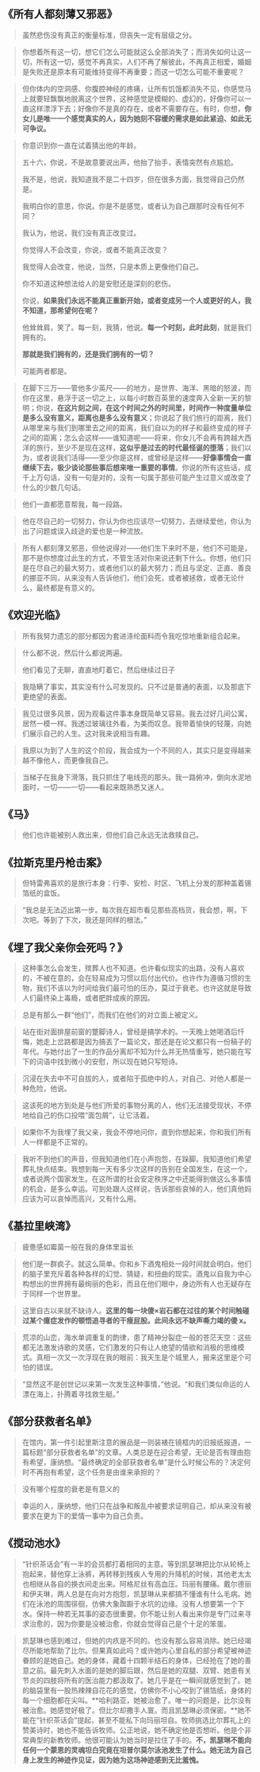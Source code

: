 ## 《所有人都刻薄又邪恶》

> 虽然悲伤没有真正的衡量标准，但丧失一定有层级之分。

> 你想着所有这一切，想它们怎么可能就这么全部消失了；而消失如何让这一切，所有这一切，感觉不再真实，人们不再了解彼此，不再真正相爱，婚姻是失败还是原本有可能维持变得不再重要；而这一切怎么可能不重要呢？

> 但你体内的空洞感、你腹腔神经的疼痛，让所有饥饿都消失不见，你感觉马上就要轻飘飘地脱离这个世界，这种感觉是模糊的、虚幻的，好像你可以一直这样漂浮下去；好像你不是真的存在，或者不需要存在。有时，你想，**你女儿是唯一一个感觉真实的人，因为她刻不容缓的需求是如此紧迫、如此无可争议。**

> 你意识到你一直在试着猜出他的年龄。
> 
> 五十六，你说，不是故意要说出声，他抬了抬手，表情突然有点尴尬。
> 
> 我不是，他说，我知道我不是二十四岁，但在很多方面，我觉得自己仍然是。
> 
> 我明白你的意思，你说。你是不是感觉，或者认为自己跟那时没有任何不同？
> 
> 我认为，他说，我们没有真正改变过。
> 
> 你觉得人不会改变，你说，或者不能真正改变？
> 
> 我觉得人会改变，他说，当然，只是本质上更像他们自己。
> 
> 你不知道这种想法给人的是安慰还是深刻的悲伤。
>
> 你说，**如果我们永远不能真正重新开始，或者变成另一个人或更好的人，我不知道，那希望何在呢？**
>
> 他耸耸肩，笑了。每一刻，我猜，他说。**每一个时刻，此时此刻**，就是我们拥有的。
>
> **那就是我们拥有的，还是我们拥有的一切？**
>
> 可能两者都是。

> 在脚下三万——管他多少英尺——的地方，是世界、海洋、黑暗的怒波，而你在这里，悬浮于这一切之上，以每小时数百英里的速度奔入全新一天的黎明；你说，**在这片刻之间，在这个时间之外的时间里，时间作一种度量单位是多么没有意义，距离也是多么没有意义**；你说起了我们旅行的距离，我们从哪里来与我们到哪里去之间的距离，我们自以为的样子和最终变成的样子之间的距离；怎么会这样——谁知道呢——将来，你女儿不会再有跨越大西洋的旅行，至少不是现在这样，**这似乎是过去的时代最怪诞的堕落**；我们以为，或者说我们活得——至少你是这样，或曾经是这样——**好像事情会一直继续下去，极少谈论那些事后想来唯一重要的事情**。你说的所有这些话，成千上万句话，没有一句是对的，没有一句属于那些可能产生过意义或改变了什么的少数几句话。

>他们一直都愿意帮我，每一段路。

> 他在尽自己的一切努力，你认为你也应该尽一切努力，去继续爱他，你认为出了问题或误入歧途的爱也是一种流放。

> 所有人都刻薄又邪恶，但他说得对——他们生下来时不是，他们不可能是，那不是你想度过此生的方式，不管生活对你来说还剩下什么。你想，他们只是在尽自己的最大努力，或者他们以的最大努力；而且与坚定、正直、善良的挪亚不同，从来没有人告诉他们，他们会死，或者被拯救，或者无论什么，最终都是有意义的。

## 《欢迎光临》

> 所有我努力遗忘的部分都因为套进涤纶面料而令我吃惊地重新组合起来。

> 什么都不说，然后什么都说两遍。
>
>他们看见了无聊，直直地盯着它，然后继续过日子

>我隐瞒了事实，其实没有什么可发现的。只不过是普通的表面，以及那底下更绝望的表面。

>我见过很多风景，因为观看这件事本身既简单又容易。我去过好几间公寓，居然一模一样。我透过玻璃往外看，为美而叹息。我带着愉快的轻蔑，向她们展示自己的人生。这对我来说相当有趣。

>我原以为到了人生的这个阶段，我会成为一个不同的人，其实只是变得越来越不像他人，而更像我自己。

>当梯子在我身下滑落，我只抓住了电线亮的那头。我一路俯冲，倒向水泥地面时，一切——一切——看起来既熟悉又迷人。

## 《马》

>他们也许能被别人救出来，但他们自己永远无法救赎自己。

## 《拉斯克里丹枪击案》

>但特雷弗喜欢的是旅行本身：行李、安检、时区、飞机上分发的那种盖着锡箔纸的盒饭。

>“我总是无法迈出第一步。每次我在超市看见那些高档货，我会想，啊，下次吧。等到了下次，我还是同样的根法。”

## 《埋了我父亲你会死吗？》

>这种事怎么会发生，殡葬人也不知道。也许看似现实的出路，没有人喜欢的，不被在意的，会在轻易成为习惯以后付出代价。也许作为遵循习惯的生物，我们不该以为时间给我们最可怕的压办，莫过于衰老。也许这就是导致人们最终染上毒瘾，或者肥胖成疾的原因。

>总是有那么一群“他们”，而我们在他们的对立面上被定义。

>站在街对面排屋前窗的蹩脚诗人，曾经是搞学术的。一天晚上她喝酒后忏悔，她走上岔路都是因为搞丟了一篇论文，那还是在论文都只有一份稿子的年代。与她付出了一生的作品分离却不知为什么并无热情重写，她只能在写下的词语中找到微小的安慰，所以现在她只写短诗。

>沉浸在失去中不可自拔的人，或者陷于孤绝中的人，对自己、对他人都是一种危险，他说。

>这该死的地方到处是与他们所爱的事物分离的人，他们无法接受现状，不停地给自己的伤口投喂“面包屑”，让它活着。

>如果你不为我埋了我父亲，我会不停地问你，直到你想起来，你和我们所有人一样都是不正常的。

>我听不到他们的声音，但我知道他们在小声抱怨，在跺脚。我知道他们希望葬礼快点结束。我想到每一天有多少次这样的告别在全国发生，在这一个，或者说两个国家发生。在这所谓的社会安定秩序之中还能得到做这么多事情的机会，是多么幸运。可到处跟人这样说，告诉那些哀悼的人，他们真他妈应该为可以哀悼而高兴，又有什么用。

## 《基拉里峡湾》

>疲惫感如霉菌一般在我的身体里滋长

>他们是一群疯子。就这么简单。你和乡下酒鬼相处一段时间就会明白。他们的脑子里充斥着各种各样的幻觉、猜疑，和扭曲的现实。酒鬼以自我为中心构想出的世界拥有最绚丽的色彩，而且在他们眼中，身边所有人也无疑存在于同样一个世界里。

>这里自古以来就不缺诗人。**这里的每一块傻×岩石都在过往的某个时间触碰过某个癔症发作的顿悟追寻者的干瘦屁股。此间永远不缺声嘶力竭的傻 x。**

>荒凉的山峦，海水单调重复的韵律，患了精神分裂症一般的苍茫天空：这些都无法激发诗歌的灵感，它们激发的只有让人绝望的情欲和消极的思维模式。真相一次又一次浮现在我的眼前：我天生是个城里人，搬来这里是个可怕的错误。

>“显然这不是创世记以来第一次发生这种事情，”他说。“和我们类似命运的人漂在海上，扑腾着寻找救生艇。”

## 《部分获救者名单》

>在馆内，第一件引起里斯注意的展品是一则装裱在镜框内的旧报纸报道，一篇标题“部分获救者名单”的文章。人类总是在迎合希望，无论是否有理由抱有希望，康纳想。“最终确定的全部获救者名单”是什么时候公布的？决定何时不再抱有希望，这个任务是由谁来承担的？

>没有哪个程度的衰老是有意义的

>幸运的人，康纳想，他们只在战争和叛乱中被要求证明自己，却从来没有被要求在更为下的爱情一事中为自己负责。

## 《搅动池水》

>“针织茶话会”有一半的会员都打着相同的主意。等到凯瑟琳把比尔从轮椅上抱起来，替他穿上泳裤，再转移到残疾人专用的升降机的时候，其他老太太也相继从各自的换衣间走出来。阿格尼丝有高血压。玛丽有腰痛。戴尔德丽和伊夫琳，两人总是在向对方抱怨，凯瑟琳从来都搞不懂谁有什么毛病。她们在泳池的周围徘徊，仿佛大象踟蹰于水坑的边缘。没有人想要第一个下水。保持一种若无其事的姿态很重要。你不能让别人看出来你是专门过来寻求治愈的，因为你要是没被治愈，你就会觉得自己是个十足的笨蛋。

>凯瑟琳也感到难过，但她的内疚是不同的。也没有那么容易消除。她已经竭尽所能地帮助了比尔。但果真如此吗？或许她内心里自私的部分希望被神迹眷顾的是她自己。她的身体，藏着十四颗半结石的身体，已经抢在了她的善意之前。最先刺入水面的是她的脚后跟，然后是她的双腿、双臂、她患有关节炎的四肢将所有的医治能力都汲取了。她几乎是在一瞬间就感觉到了。她的脑袋里有一股热辣辣自花花的感觉，仿佛你不小心咬到了锡箔纸，身体的每一个细胞都在尖叫。**哈利路亚，她被治愈了。唯一的问题是，比尔没有被治愈。她感觉好极了。但比尔却撒手人寰。而且凯瑟琳必须保密。**她不能在“针织茶话会”提起，甚至不能私下向玛丽坦自。牧师挑选比尔葬礼上的赞美诗时，她也不能告诉牧师。公正地说，她不确定他是否想听。他是个非常典型的新教牧师。他很可能认为她当时是拉住了手的。**不，凯瑟琳不能向任何一个蒙恩的灵魂坦白究竟在坦普尔莫尔泳池发生了什么。她无法为自己身上发生的神迹作见证，因为她为这场神迹感到无比羞愧。**
